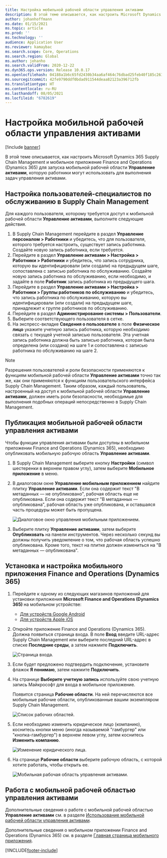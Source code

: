 ```yaml
---
title: Настройка мобильной рабочей области управления активами
description: В этой теме описывается, как настроить Microsoft Dynamics 365 Supply Chain Management и мобильное приложение Finance and Operations (Dynamics 365) для запуска мобильной рабочей области управления активами, которую работники могут использовать для выполнения задач управления активами.
author: johanhoffmann
ms.date: 01/15/2021
ms.topic: article
ms.prod: ''
ms.technology: ''
audience: Application User
ms.reviewer: kamaybac
ms.search.scope: Core, Operations
ms.search.region: Global
ms.author: johanho
ms.search.validFrom: 2020-12-22
ms.dyn365.ops.version: Release 10.0.17
ms.openlocfilehash: 04188a1b6c65fd2430b34aa6af464c76dbad25feb40f185c261e10896bb2396b
ms.sourcegitcommit: 42fe9790ddf0bdad911544deaa82123a396712fb
ms.translationtype: HT
ms.contentlocale: ru-RU
ms.lasthandoff: 08/05/2021
ms.locfileid: "6782619"
---
```

# <a name="set-up-the-asset-management-mobile-workspace"></a>Настройка мобильной рабочей области управления активами

[!include [banner](../includes/banner.md)]

В этой теме описывается, как настроить Microsoft Dynamics 365 Supply Chain Management и мобильное приложение Finance and Operations (Dynamics 365) для запуска мобильной рабочей области **Управление активами**, которую работники могут использовать для выполнения задач управления активами.

## <a name="set-up-maintenance-worker-users-in-supply-chain-management"></a>Настройка пользователей-специалистов по обслуживанию в Supply Chain Management

Для каждого пользователя, которому требуется доступ к мобильной рабочей области **Управление активами**, выполните следующие действия.

1. В Supply Chain Management перейдите в раздел **Управление персоналом \> Работники** и убедитесь, что для пользователя, которого требуется настроить, существует запись работника. Создайте новую запись работника, если требуется.
1. Перейдите в раздел **Управление активами \> Настройка \> Работники \> Работники** и убедитесь, что запись сотрудника, которую вы идентифицировали (или создали) на предыдущем шаге, сопоставлена с записью работника по обслуживанию. Создайте новую запись работника по обслуживанию, если необходимо, и задайте в поле **Работник** запись работника из предыдущего шага.
1. Перейдите в раздел **Управление активами \> Настройка \> Работники \> Группы работников по обслуживанию** и убедитесь, что запись работника по обслуживанию, которую вы идентифицировали (или создали) на предыдущем шаге, принадлежит к группе работников по обслуживанию.
1. Перейдите в раздел **Администрирование системы \> Пользователи**.
1. Выберите соответствующего пользователя в сетке.
1. На экспресс-вкладке **Сведения о пользователе** в поле **Физическое лицо** укажите учетную запись работника, которую необходимо связать с текущей учетной записью пользователя. Эта учетная запись работника должна быть записью работника, которая была определена (или создана) на шаге 1 и сопоставлена с записью работника по обслуживанию на шаге 2.

> [!NOTE]
> Разрешения пользователей и роли безопасности применяются к функциям мобильной рабочей области **Управление активами** точно так же, как они применяются к функциям пользовательского интерфейса Supply Chain Management. Таким образом, каждый пользователь, настроенный на доступ к мобильной рабочей области **Управление активами**, должен иметь роли безопасности, необходимые для выполнения подобных операций непосредственно в Supply Chain Management.

## <a name="publish-the-asset-management-mobile-workspace"></a>Публикация мобильной рабочей области управления активами

Чтобы функции управления активами были доступны в мобильном приложении Finance and Operations (Dynamics 365), необходимо опубликовать мобильную рабочую область **Управление активами**.

1. В Supply Chain Management выберите кнопку **Настройки** (символ шестеренки в верхнем правом углу), затем выберите **Мобильное приложение** в меню.
1. В диалоговом окне **Управление мобильным приложением** найдите плитку **Управление активами**. Если она содержит текст "В метаданных — не опубликовано", рабочая область еще не опубликована. Если она содержит текст "В метаданных — опубликована", рабочая область уже опубликована, и оставшаяся часть процедуры может быть пропущена.

    ![Диалоговое окно управления мобильным приложением.](media/mobile-workspaces.png "Диалоговое окно управления мобильным приложением")

1. Выберите плитку **Управление активами**, затем выберите **Опубликовать** на панели инструментов. Через несколько секунд вы должны получить уведомление о том, что рабочая область успешно опубликована. Кроме того, текст на плитке должен измениться на "В метаданных — опубликована".

## <a name="install-and-set-up-the-finance-and-operations-dynamics-365-mobile-app"></a>Установка и настройка мобильного приложения Finance and Operations (Dynamics 365)

1. Перейдите к одному из следующих магазинов приложений для установки приложения **Microsoft Finance and Operations (Dynamics 365)** на мобильном устройстве:

    - [Для устройств Google Android](https://go.microsoft.com/fwlink/?linkid=850662)
    - [Для устройств Apple iOS](https://go.microsoft.com/fwlink/?linkid=850663)

1. Откройте приложение Finance and Operations (Dynamics 365). Должна появиться страница входа. В поле **Вход** введите URL-адрес Supply Chain Management или выберите последний URL-адрес в списке **Последние среды**, а затем нажмите **Подключить**.

    ![Страница входа.](media/mobile-app-sign-in.png "Страница входа")

1. Если будет предложено подтвердить подключение, установите флажок **Я понимаю**, затем нажмите **Подключить**.
1. На странице **Выберите учетную запись** используйте свою учетную запись Майкрософт для входа в мобильное приложение.

    Появится страница **Рабочие области**. На ней перечисляются все мобильные рабочие области, опубликованные вашим экземпляром Supply Chain Management.

    ![Список рабочих областей.](media/mobile-app-workspaces.png "Список рабочих областей")

1. Если необходимо изменить юридическое лицо (компанию), коснитесь кнопки меню (иногда называемой "гамбургер" или "кнопка-гамбургер") в верхнем левом углу, затем коснитесь **Изменить компанию**.

    ![Изменение юридического лица.](media/mobile-app-change-comp.png "Изменение юридического лица")

1. На странице **Рабочие области** выберите рабочую область, с которой хотите работать, чтобы открыть ее.

    ![Мобильная рабочая область управления активами.](media/mobile-app-asset-workspace.png "Мобильная рабочая область управления активами")

## <a name="work-with-the-asset-management-mobile-workspace"></a>Работа с мобильной рабочей областью управления активами

Дополнительные сведения о работе с мобильной рабочей областью **Управление активами** см. в разделе [Использование мобильной рабочей области управления активами](asset-management-mobile-workspace.md).

Дополнительные сведения о мобильном приложении Finance and Operations (Dynamics 365) см. в разделе [Главная страница мобильного приложения](../../fin-ops-core/dev-itpro/mobile-apps/Mobile-app-home-page.md).


[!INCLUDE[footer-include](../../includes/footer-banner.md)]